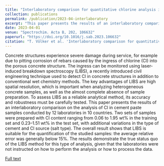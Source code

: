 ```yaml
---
title: "Interlaboratory comparison for quantitative chlorine analysis in cement pastes with laser induced breakdown spectroscopy"
collection: publications
permalink: /publication/2023-04-interlaboratory
excerpt: "This paper presents the results of an interlaboratory comparison on the analysis of Cl in cement paste samples conducted by 12 laboratories in 10 countries."
date: 2023-04-01
venue: "Spectrochim. Acta B, 202, 106632"
paperurl: "https://doi.org/10.1016/j.sab.2023.106632"
citation: "T. Völker et al. 'Interlaboratory comparison for quantitative chlorine analysis in cement pastes with laser induced breakdown spectroscopy'. Spectrochim. Acta B, 202, 106632."
---
```

Concrete structures experience severe damage during service, for example due to pitting corrosion of rebars caused by the ingress of chlorine (Cl) into the porous concrete structure. The ingress can be monitored using laser-induced breakdown spectroscopy (LIBS), a recently introduced civil engineering technique used to detect Cl in concrete structures in addition to conventional wet chemistry methods. The key advantages of LIBS are high spatial resolution, which is important when analyzing heterogeneous concrete samples, as well as the almost complete absence of sample preparation. To assess LIBS as a reliable analytical method, its accuracy and robustness must be carefully tested. This paper presents the results of an interlaboratory comparison on the analysis of Cl in cement paste samples conducted by 12 laboratories in 10 countries. Two sets of samples were prepared with Cl content ranging from 0.06 to 1.95 wt% in the training set and 0.23–1.51 wt% in the test set, with additional variations in the type of cement and Cl source (salt type). The overall result shows that LIBS is suitable for the quantification of the studied samples: the average relative error was generally below 15%. The results demonstrate the true status quo of the LIBS method for this type of analysis, given that the laboratories were not instructed on how to perform the analysis or how to process the data.

[Full text](https://doi.org/10.1016/j.sab.2023.106632)
